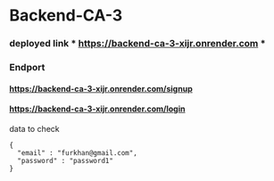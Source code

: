 # Backend-CA-3

### deployed link * https://backend-ca-3-xijr.onrender.com *

### Endport
#### https://backend-ca-3-xijr.onrender.com/signup
#### https://backend-ca-3-xijr.onrender.com/login

data to check
```
{
  "email" : "furkhan@gmail.com",
  "password" : "password1"
}

